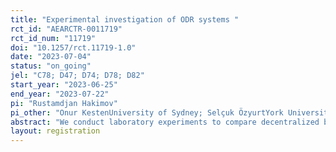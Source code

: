 ```yaml
---
title: "Experimental investigation of ODR systems "
rct_id: "AEARCTR-0011719"
rct_id_num: "11719"
doi: "10.1257/rct.11719-1.0"
date: "2023-07-04"
status: "on_going"
jel: "C78; D47; D74; D78; D82"
start_year: "2023-06-25"
end_year: "2023-07-22"
pi: "Rustamdjan Hakimov"
pi_other: "Onur KestenUniversity of Sydney; Selçuk ÖzyurtYork University"
abstract: "We conduct laboratory experiments to compare decentralized bargaining to automated dispute resolution in scenarios of either one-issue or two-issue bargaining. For one-issue situations, the optimal mechanism neither achieves full efficiency nor is strategy-proof. However, for disputes involving two issues, an efficient and strategy-proof mechanism can be achieved within a confined parameter set. Within subjects, we vary whether these parameters allow for strategy-proofness in two-issue scenarios. Between subjects, we vary the ODR mechanisms, differentiating between direct and sequential formats. Free-form bargaining serves as our reference baseline."
layout: registration
---
```


